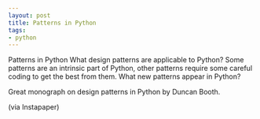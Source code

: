 ```yaml
---
layout: post
title: Patterns in Python
tags:
- python
---
```

Patterns in Python
  What design patterns are applicable to Python? Some patterns are an intrinsic part of Python, other patterns require some careful coding to get the best from them. What new patterns appear in Python?


Great monograph on design patterns in Python by Duncan Booth.

(via Instapaper)
